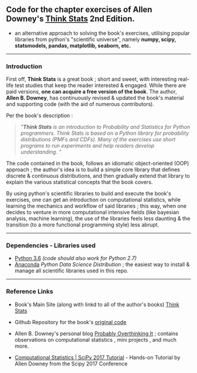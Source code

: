 ## Code for the chapter exercises of Allen Downey's [Think Stats](http://www.greenteapress.com/thinkstats/) 2nd Edition.
- an alternative approach to solving the book's exercises, utilising popular libraries from python's "scientific universe", namely **numpy, scipy, statsmodels, pandas, matplotlib, seaborn, etc.**

---
### Introduction

First off, **Think Stats** is a great book ; short and sweet, with interesting real-life test studies that keep the reader interested & engaged. While there are paid versions, **one can acquire a free version of the book**. The author, 
**Allen B. Downey**, has continuously revised & updated the book's material and supporting code (with the aid of numerous contributors).

Per the book's description :
> *"**Think Stats** is an introduction to Probability and Statistics for Python programmers. *Think Stats* is based on a Python library for probability distributions (PMFs and CDFs). Many of the exercises use short programs to run experiments and help readers develop understanding. "*

The code contained in the book, follows an idiomatic object-oriented (OOP) approach ; the author's idea is to build a simple core library that defines discrete & continuous distributions, and then gradually extend that library to explain the various statistical concepts that the book covers. 


By using python's scientific libraries to build and execute the book's exercises, one can get an introduction on computational statistics, while learning the mechanics and workflow of said libraries ; this way, when one decides to venture in more computational intensive fields (like bayesian analysis, machine learning), the use of the libraries feels less daunting & the transition (to a more functional programming style) less abrupt.
 
---

### Dependencies - Libraries used

* [Python 3.6](https://docs.python.org/3.6/) *(code should also work for Python 2.7)*
* [Anaconda](https://www.anaconda.com/)  *Python Data Science Distribution* ; the easiest way to install & manage all scientific libraries used in this repo.

---

### Reference Links

- Book's Main Site (along with linkd to all of the author's books) [Think Stats](http://www.greenteapress.com/thinkstats/)
- Github Repository for the book's [original code](https://github.com/AllenDowney/ThinkStats2)
- Allen B. Downey's personal blog [Probably Overthinking It](http://allendowney.blogspot.com/) ; contains observations on computational statistics , mini projects , and much more.

- [Computational Statistics | SciPy 2017 Tutorial](https://www.youtube.com/watch?v=He9MCbs1wgE) - Hands-on Tutorial by Allen Downey from the Scipy 2017 Conference